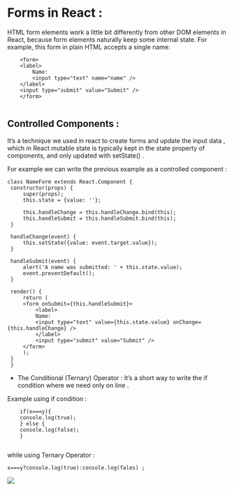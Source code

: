 # Forms in React :
HTML form elements work a little bit differently from other DOM elements in React, because form elements naturally keep some internal state. For example, this form in plain HTML accepts a single name:
```
    <form>
    <label>
        Name:
        <input type="text" name="name" />
    </label>
    <input type="submit" value="Submit" />
    </form>
    
```
## Controlled Components :
It’s a technique we used in react to create forms and update the input data , which in React mutable state is typically kept in the state property of components, and only updated with setState() .

For example we can write the previous example as a controlled component :

   ```
   class NameForm extends React.Component {
    constructor(props) {
        super(props);
        this.state = {value: ''};

        this.handleChange = this.handleChange.bind(this);
        this.handleSubmit = this.handleSubmit.bind(this);
    }

    handleChange(event) {
        this.setState({value: event.target.value});
    }

    handleSubmit(event) {
        alert('A name was submitted: ' + this.state.value);
        event.preventDefault();
    }

    render() {
        return (
        <form onSubmit={this.handleSubmit}>
            <label>
            Name:
            <input type="text" value={this.state.value} onChange={this.handleChange} />
            </label>
            <input type="submit" value="Submit" />
        </form>
        );
    }
    }
 ```
    
- The Conditional (Ternary) Operator :
It’s a short way to write the if condition where we need only on line .

Example using if condition :
```
    if(x===y){
    console.log(true);
    } else {
    console.log(false);
    }
    
```
while using Ternary Operator :

   ```
   x===y?console.log(true):console.log(fales) ;
   
   ```
   
   ![](https://i.stack.imgur.com/ky3Bl.png)
